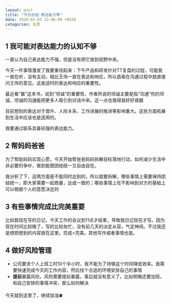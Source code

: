 ```yaml
---
layout: post
title: "今日总结-表达能力等"
date: 2020-03-03 22:00:00 +0530
categories: 反思
---
```


## 1 我可能对表达能力的认知不够

一直认为自己表达能力不强，但是没有把它放到视野中来。

今天一件事情激发了我要重视起来：下午产品和研发针对TT复盘的过程，可能我一直在听，没有主动，相比王伟一直在表达和响应，所以昌瑜在沟通过程中就直接问王伟的意见。这是适时的表达和响应的重要性。

最近看“赢”这本书，说到“坦诚”的重要性，作者所说的坦诚主要是指“沟通”伤的坦诚，坦诚的沟通能把更多人吸引到对话中来。这一点也值得我好好琢磨

目前想到的表达对于晋升、人际关系、工作进展的推进等影响重大。这些方面拓展到生活中应该也是适用的。

我要通过联系具备较强的表达能力。

## 2 帮妈妈爸爸

为了帮助妈妈实现心愿，今天开始帮爸爸妈妈拆解目标落地行动，如何减少生活中非必要的争吵，做到能既团结统一又自由自在。

我分析了下，这两方面是不能同时达到的，所以就要拆解，哪些事情上需要保持团结统一，即大家需要一起商量，达成一致的；哪些事情上在不影响到对方的基础上可以根据个人的意愿决定的

## 3 有些事情完成比完美重要

比如我现在写的日记，今天工作的会议到11点才结束，导致我日记现在才写。因为现在时间比较晚了，写的比较匆忙，没有前几天的淡定从容，气定神闲。不过我还是想把想到的内容放在这里。完成>完美。其他写作或者事情也是。

## 4 做好风险管理

* 公司要求个人上班工时10个半小时，我不能为了待够这个时间降低效率。我需要快速完成今天的工作内容，然后找个合适的环境安排自己的事情
* **提前**暴露风险，风险需要提前暴露，事后就没有意义了。比如明晚还要加班，和自己安排的事情冲突，那么如何解决

今天就到这里了，继续加油⛽️



